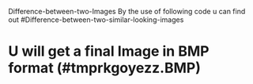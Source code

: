 Difference-between-two-Images
By the use of following code u can find out #Difference-between-two-similar-looking-images
# U will get a final Image in BMP format (#tmprkgoyezz.BMP)
